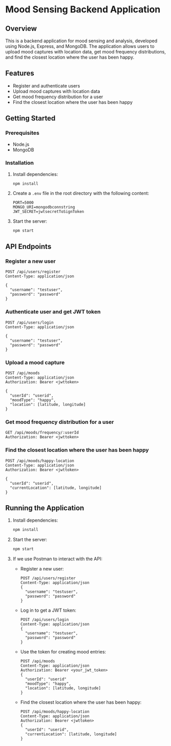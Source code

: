 ﻿
# Mood Sensing Backend Application

## Overview
This is a backend application for mood sensing and analysis, developed using Node.js, Express, and MongoDB. The application allows users to upload mood captures with location data, get mood frequency distributions, and find the closest location where the user has been happy.

## Features
- Register and authenticate users
- Upload mood captures with location data
- Get mood frequency distribution for a user
- Find the closest location where the user has been happy

## Getting Started

### Prerequisites
- Node.js
- MongoDB

### Installation

1. Install dependencies:
   ```
   npm install
   ```

2. Create a `.env` file in the root directory with the following content:
   ```env
   PORT=5000
   MONGO_URI=mongodbconnstring
   JWT_SECRET=jwtsecretToSignToken
   ```

4. Start the server:
   ```bash
   npm start
   ```

## API Endpoints

### Register a new user
```http
POST /api/users/register
Content-Type: application/json

{
  "username": "testuser",
  "password": "password"
}
```

### Authenticate user and get JWT token
```http
POST /api/users/login
Content-Type: application/json

{
  "username": "testuser",
  "password": "password"
}
```

### Upload a mood capture
```http
POST /api/moods
Content-Type: application/json
Authorization: Bearer <jwttoken>

{
  "userId": "userid",
  "moodType": "happy",
  "location": [latitude, longitude]
}
```

### Get mood frequency distribution for a user
```http
GET /api/moods/frequency/:userId
Authorization: Bearer <jwttoken>
```

### Find the closest location where the user has been happy
```http
POST /api/moods/happy-location
Content-Type: application/json
Authorization: Bearer <jwttoken>

{
  "userId": "userid",
  "currentLocation": [latitude, longitude]
}
```

## Running the Application

1. Install dependencies:
   ```bash
   npm install
   ```

2. Start the server:
   ```bash
   npm start
   ```

3. If we use Postman to interact with the API:
   - Register a new user:
     ```http
     POST /api/users/register
     Content-Type: application/json
     {
       "username": "testuser",
       "password": "password"
     }
     ```

   - Log in to get a JWT token:
     ```http
     POST /api/users/login
     Content-Type: application/json
     {
       "username": "testuser",
       "password": "password"
     }
     ```

   - Use the token for creating mood entries:
     ```http
     POST /api/moods
     Content-Type: application/json
     Authorization: Bearer <your_jwt_token>
     {
       "userId": "userid"
       "moodType": "happy",
       "location": [latitude, longitude]
     }
     ```

   - Find the closest location where the user has been happy:
     ```http
     POST /api/moods/happy-location
     Content-Type: application/json
     Authorization: Bearer <jwttoken>
     {
       "userId": "userid",
       "currentLocation": [latitude, longitude]
     }
     ```
